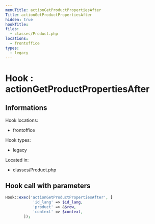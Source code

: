 ```yaml
---
menuTitle: actionGetProductPropertiesAfter
Title: actionGetProductPropertiesAfter
hidden: true
hookTitle: 
files:
  - classes/Product.php
locations:
  - frontoffice
types:
  - legacy
---
```


# Hook : actionGetProductPropertiesAfter

## Informations

Hook locations: 
  - frontoffice

Hook types: 
  - legacy

Located in: 
  - classes/Product.php

## Hook call with parameters

```php
Hook::exec('actionGetProductPropertiesAfter', [
            'id_lang' => $id_lang,
            'product' => &$row,
            'context' => $context,
        ]);
```